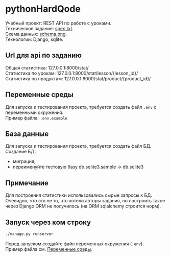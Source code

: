 # pythonHardQode

Учебный проект: REST API по работе с уроками.\
Техническое задание: [spec.txt](./spec.txt).\
Схема данных: [schema.png](./schema.png).\
Технологии: Django, sqlite.


## Url для api по заданию
Общая статистика: 127.0.0.1:8000/stat/ \
Статистика по урокам: 127.0.0.1:8000/stat/lesson/{lesson_id}/ \
Статистика по продуктам: 127.0.0.1:8000/stat/product/{product_id}/

## Переменные среды
Для запуска и тестирования проекта, требуется создать файл `.env` с переменными окружения.\
Пример файла: `.env.example`

## База данные
Для запуска и тестирования проекта, требуется создать файл БД.\
Создание БД:
 - миграция;
 - переименуйте тестовую базу db.sqlite3.sample -> db.sqlite3

## Примечание
Для построения статистики использовались сырые запросы к БД.
Очевидно, что это не то, что хотели авторы задания, но построить такое через Django ORM
не получилось (на ORM sqlalchemy строится норм).

## Запуск через ком строку
```sh
./manage.py runserver
```
Перед запуском создайте файл переменных окружения (`.env`).\
Пример файла см. [Переменные среды](#Переменные-среды).
